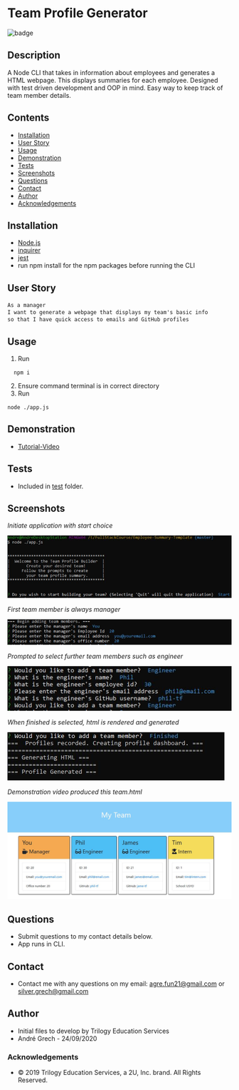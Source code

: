 # Team Profile Generator

![badge](https://img.shields.io/badge/License-mit-green.svg)<br />

## Description

A Node CLI that takes in information about employees and generates a HTML webpage. This displays summaries for each employee. Designed with test driven development and OOP in mind. Easy way to keep track of team member details.

## Contents

- [Installation](#installation)
- [User Story](#user-story)
- [Usage](#usage)
- [Demonstration](#demonstration)
- [Tests](#Tests)
- [Screenshots](#screenshots)
- [Questions](<#questions-(FAQ)>)
- [Contact](#contact)
- [Author](#authors)
- [Acknowledgements](#acknowledgements)

## Installation

- [Node.js](https://nodejs.org/en/)
- [inquirer](https://www.npmjs.com/package/inquirer)
- [jest](https://jestjs.io/)
- run npm install for the npm packages before running the CLI

## User Story

```
As a manager
I want to generate a webpage that displays my team's basic info
so that I have quick access to emails and GitHub profiles
```

## Usage

1. Run

```
  npm i
```

2. Ensure command terminal is in correct directory
3. Run

```
node ./app.js
```

## Demonstration

- [Tutorial-Video](https://drive.google.com/file/d/1AJ7NADuEGr-LswTzgOcTKi_kHifzYDH2/view?usp=sharing)

## Tests

- Included in <a href="./test">test</a> folder.

## Screenshots

_Initiate application with start choice_

![](./images/initiate.JPG)

_First team member is always manager_

![](./images/Manager-detail.JPG)

_Prompted to select further team members such as engineer_

![](./images/looping-team.JPG)

_When finished is selected, html is rendered and generated_

![](./images/complete-demo.JPG)

_Demonstration video produced this team.html_

![](./images/demo-team.JPG)

## Questions

- Submit questions to my contact details below.
- App runs in CLI.

## Contact

- Contact me with any questions on my email: agre.fun21@gmail.com or silver.grech@gmail.com

## Author

- Initial files to develop by Trilogy Education Services
- Andr&eacute; Grech - 24/09/2020

### Acknowledgements

- © 2019 Trilogy Education Services, a 2U, Inc. brand. All Rights Reserved.
